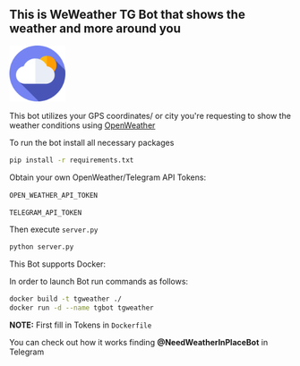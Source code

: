 ## This is WeWeather TG Bot that shows the weather and more around you

<img src="weather.png" style="height: 100px; width:100px"/>


This bot utilizes your GPS coordinates/ or city you're requesting to show the weather conditions using [OpenWeather](https://openweathermap.org/api)

To run the bot install all necessary packages

```bash
pip install -r requirements.txt
```
Obtain your own OpenWeather/Telegram API Tokens:

`OPEN_WEATHER_API_TOKEN`

`TELEGRAM_API_TOKEN`

Then execute ```server.py```

```bash
python server.py
```

This Bot supports Docker:

In order to launch Bot run commands as follows:
```bash
docker build -t tgweather ./
docker run -d --name tgbot tgweather
```
**NOTE:** First fill in Tokens in `Dockerfile`

You can check out how it works finding **@NeedWeatherInPlaceBot** in Telegram
